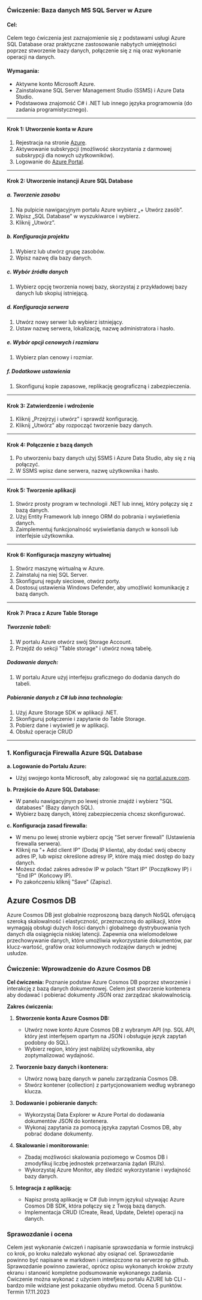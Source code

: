
### Ćwiczenie: Baza danych MS SQL Server w Azure

#### Cel:
Celem tego ćwiczenia jest zaznajomienie się z podstawami usługi Azure SQL Database oraz praktyczne zastosowanie nabytych umiejętności poprzez stworzenie bazy danych, połączenie się z nią oraz wykonanie operacji na danych.

#### Wymagania:
- Aktywne konto Microsoft Azure.
- Zainstalowane SQL Server Management Studio (SSMS) i Azure Data Studio.
- Podstawowa znajomość C# i .NET lub innego języka programownia (do zadania programistycznego).

---

#### Krok 1: Utworzenie konta w Azure

1. Rejestracja na stronie [Azure](https://azure.com/).
2. Aktywowanie subskrypcji (możliwość skorzystania z darmowej subskrypcji dla nowych użytkowników).
3. Logowanie do [Azure Portal](https://portal.azure.com/).

---

#### Krok 2: Utworzenie instancji Azure SQL Database

##### a. Tworzenie zasobu
1. Na pulpicie nawigacyjnym portalu Azure wybierz „+ Utwórz zasób”.
2. Wpisz „SQL Database” w wyszukiwarce i wybierz.
3. Kliknij „Utwórz”.

##### b. Konfiguracja projektu
1. Wybierz lub utwórz grupę zasobów.
2. Wpisz nazwę dla bazy danych.

##### c. Wybór źródła danych
1. Wybierz opcję tworzenia nowej bazy, skorzystaj z przykładowej bazy danych lub skopiuj istniejącą.

##### d. Konfiguracja serwera
1. Utwórz nowy serwer lub wybierz istniejący.
2. Ustaw nazwę serwera, lokalizację, nazwę administratora i hasło.

##### e. Wybór opcji cenowych i rozmiaru
1. Wybierz plan cenowy i rozmiar.

##### f. Dodatkowe ustawienia
1. Skonfiguruj kopie zapasowe, replikację geograficzną i zabezpieczenia.

---

#### Krok 3: Zatwierdzenie i wdrożenie

1. Kliknij „Przejrzyj i utwórz” i sprawdź konfigurację.
2. Kliknij „Utwórz” aby rozpocząć tworzenie bazy danych.

---

#### Krok 4: Połączenie z bazą danych

1. Po utworzeniu bazy danych użyj SSMS i Azure Data Studio, aby się z nią połączyć.
2. W SSMS wpisz dane serwera, nazwę użytkownika i hasło.

---

#### Krok 5: Tworzenie aplikacji

1. Stwórz prosty program w technologii .NET lub innej, który połączy się z bazą danych.
2. Użyj Entity Framework lub innego ORM do pobrania i wyświetlenia danych.
3. Zaimplementuj funkcjonalność wyświetlania danych w konsoli lub interfejsie użytkownika.

---

#### Krok 6: Konfiguracja maszyny wirtualnej

1. Stwórz maszynę wirtualną w Azure.
2. Zainstaluj na niej SQL Server.
3. Skonfiguruj reguły sieciowe, otwórz porty.
4. Dostosuj ustawienia Windows Defender, aby umożliwić komunikację z bazą danych.

---

#### Krok 7: Praca z Azure Table Storage

##### Tworzenie tabeli:
1. W portalu Azure otwórz swój Storage Account.
2. Przejdź do sekcji "Table storage" i utwórz nową tabelę.

##### Dodawanie danych:
1. W portalu Azure użyj interfejsu graficznego do dodania danych do tabeli.

##### Pobieranie danych z C# lub inna technologia:
1. Użyj Azure Storage SDK w aplikacji .NET.
2. Skonfiguruj połączenie i zapytanie do Table Storage.
3. Pobierz dane i wyświetl je w aplikacji.
4. Obsłuż operacje CRUD 
---

### 1. Konfiguracja Firewalla Azure SQL Database

**a. Logowanie do Portalu Azure:**
   - Użyj swojego konta Microsoft, aby zalogować się na [portal.azure.com](https://portal.azure.com/).

**b. Przejście do Azure SQL Database:**
   - W panelu nawigacyjnym po lewej stronie znajdź i wybierz "SQL databases" (Bazy danych SQL).
   - Wybierz bazę danych, której zabezpieczenia chcesz skonfigurować.

**c. Konfiguracja zasad firewalla:**
   - W menu po lewej stronie wybierz opcję "Set server firewall" (Ustawienia firewalla serwera).
   - Kliknij na "+ Add client IP" (Dodaj IP klienta), aby dodać swój obecny adres IP, lub wpisz określone adresy IP, które mają mieć dostęp do bazy danych.
   - Możesz dodać zakres adresów IP w polach "Start IP" (Początkowy IP) i "End IP" (Końcowy IP).
   - Po zakończeniu kliknij "Save" (Zapisz).


## Azure Cosmos DB
Azure Cosmos DB jest globalnie rozproszoną bazą danych NoSQL oferującą szeroką skalowalność i elastyczność, przeznaczoną do aplikacji, które wymagają obsługi dużych ilości danych i globalnego dystrybuowania tych danych dla osiągnięcia niskiej latencji. Zapewnia ona wielomodelowe przechowywanie danych, które umożliwia wykorzystanie dokumentów, par klucz-wartość, grafów oraz kolumnowych rodzajów danych w jednej usłudze.
 
### Ćwiczenie: Wprowadzenie do Azure Cosmos DB

**Cel ćwiczenia:**
Poznanie podstaw Azure Cosmos DB poprzez stworzenie i interakcję z bazą danych dokumentowej. Celem jest stworzenie kontenera aby dodawać i pobierać dokumenty JSON oraz zarządzać skalowalnością.

**Zakres ćwiczenia:**

1. **Stworzenie konta Azure Cosmos DB:**
   - Utwórz nowe konto Azure Cosmos DB z wybranym API (np. SQL API, który jest interfejsem opartym na JSON i obsługuje język zapytań podobny do SQL).
   - Wybierz region, który jest najbliżej użytkownika, aby zoptymalizować wydajność.

2. **Tworzenie bazy danych i kontenera:**
   - Utwórz nową bazę danych w panelu zarządzania Cosmos DB.
   - Stwórz kontener (collection) z partycjonowaniem według wybranego klucza.

3. **Dodawanie i pobieranie danych:**
   - Wykorzystaj Data Explorer w Azure Portal do dodawania dokumentów JSON do kontenera.
   - Wykonaj zapytania za pomocą języka zapytań Cosmos DB, aby pobrać dodane dokumenty.

4. **Skalowanie i monitorowanie:**
   - Zbadaj możliwości skalowania poziomego w Cosmos DB i zmodyfikuj liczbę jednostek przetwarzania żądań (RU/s).
   - Wykorzystaj Azure Monitor, aby śledzić wykorzystanie i wydajność bazy danych.

5. **Integracja z aplikacją:**
   - Napisz prostą aplikację w C# (lub innym języku) używając Azure Cosmos DB SDK, która połączy się z Twoją bazą danych.
   - Implementacja CRUD (Create, Read, Update, Delete) operacji na danych.


### Sprawozdanie i ocena
 Celem jest wykonanie ćwiczeń i napisanie sprawozdania w formie instrukcji co krok, po kroku należało wykonać aby osiąnać cel. Sprawozdanie powinno być napisane w markdown i umieszczone na serverze np github. Sprawozdanie powinno zawierać, oprócz opisu wykonanych kroków zrzuty ekranu i stanowić kompletne podsumowanie wykonanego zadania. Ćwiczenie można wykonać z użyciem intrefjesu portalu AZURE lub CLI - bardzo mile widziane jest pokazanie obydwu metod.  Ocena 5 punktów. Termin 17.11.2023